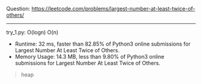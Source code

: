 Question: https://leetcode.com/problems/largest-number-at-least-twice-of-others/

---

try_1.py: O(logn) O(n)

* Runtime: 32 ms, faster than 82.85% of Python3 online submissions for Largest Number At Least Twice of Others.
* Memory Usage: 14.3 MB, less than 9.80% of Python3 online submissions for Largest Number At Least Twice of Others.

> heap
